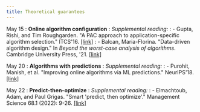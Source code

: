 ```yaml
---
title: Theoretical guarantees
---
```


May 15
: **Online algorithm configuration**
: *Supplemental reading:*
: - Gupta, Rishi, and Tim Roughgarden. "A PAC approach to application-specific algorithm selection." ITCS'16. [[link]](https://arxiv.org/pdf/1511.07147.pdf)
: - Balcan, Maria-Florina. "Data-driven algorithm design." In *Beyond the worst-case analysis of algorithms*. Cambridge University Press, '21. [[link]](https://arxiv.org/pdf/2011.07177.pdf)

May 20
: **Algorithms with predictions**
: *Supplemental reading:*
: - Purohit, Manish, et al. "Improving online algorithms via ML predictions." NeurIPS'18. [[link]](https://papers.nips.cc/paper/2018/file/73a427badebe0e32caa2e1fc7530b7f3-Paper.pdf)

May 22
: **Predict-then-optimize**
: *Supplemental reading:*
: - Elmachtoub, Adam, and Paul Grigas. "Smart 'predict, then optimize'." Management Science 68.1 (2022): 9-26. [[link]](https://pubsonline.informs.org/doi/pdf/10.1287/mnsc.2020.3922)
